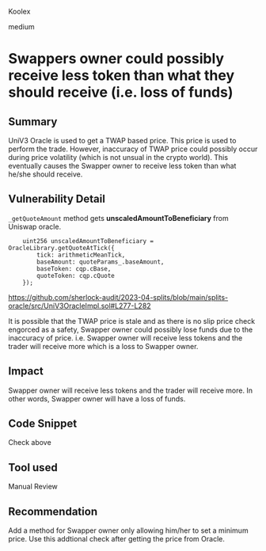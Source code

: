 Koolex

medium

# Swappers owner could possibly receive less token than what they should receive (i.e. loss of funds)

## Summary
UniV3 Oracle is used to get a TWAP based price. This price is used to perform the trade. However, inaccuracy of TWAP price could possibly occur during price volatility (which is not unsual in the crypto world). This eventually causes the Swapper owner to receive less token than what he/she should receive.

## Vulnerability Detail
`_getQuoteAmount` method gets **unscaledAmountToBeneficiary** from Uniswap oracle.

```solidity
	uint256 unscaledAmountToBeneficiary = OracleLibrary.getQuoteAtTick({
		tick: arithmeticMeanTick,
		baseAmount: quoteParams_.baseAmount,
		baseToken: cqp.cBase,
		quoteToken: cqp.cQuote
	});
```
https://github.com/sherlock-audit/2023-04-splits/blob/main/splits-oracle/src/UniV3OracleImpl.sol#L277-L282

It is possible that the TWAP price is stale and as there is no slip price check engorced as a safety, Swapper owner could possibly lose funds due to the inaccuracy of price. i.e. Swapper owner will receive less tokens and the trader will receive more which is a loss to Swapper owner.

## Impact
Swapper owner will receive less tokens and the trader will receive more. In other words, Swapper owner will have a loss of funds.

## Code Snippet

Check above


## Tool used

Manual Review

## Recommendation

Add a method for Swapper owner only allowing him/her to set a minimum price. Use this addtional check after getting the price from Oracle.